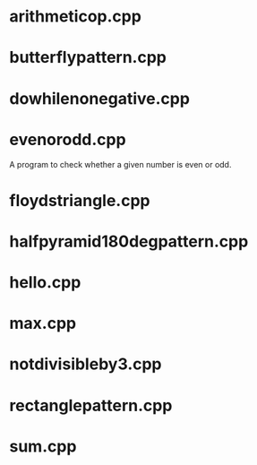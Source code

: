# arithmeticop.cpp


# butterflypattern.cpp


# dowhilenonegative.cpp


# evenorodd.cpp
A program to check whether a given number is even or odd.

# floydstriangle.cpp

# halfpyramid180degpattern.cpp

# hello.cpp

# max.cpp

# notdivisibleby3.cpp

# rectanglepattern.cpp

# sum.cpp







